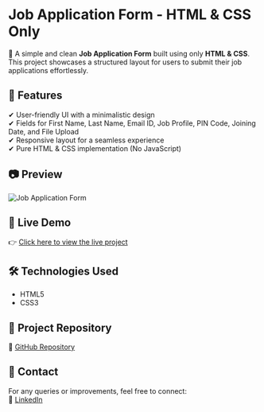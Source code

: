 # Job Application Form - HTML & CSS Only  

🚀 A simple and clean **Job Application Form** built using only **HTML & CSS**. This project showcases a structured layout for users to submit their job applications effortlessly.  

## 🌟 Features  
✔ User-friendly UI with a minimalistic design  
✔ Fields for First Name, Last Name, Email ID, Job Profile, PIN Code, Joining Date, and File Upload  
✔ Responsive layout for a seamless experience  
✔ Pure HTML & CSS implementation (No JavaScript)  

## 📷 Preview  
![Job Application Form](https://github.com/user-attachments/assets/35e2f049-7f9e-44a4-a42e-9c659ef9357c)

## 🔗 Live Demo  
👉 [Click here to view the live project](https://praveenkr398.github.io/JobApplication/)  

## 🛠 Technologies Used  
- HTML5  
- CSS3  

## 📂 Project Repository  
🔗 [GitHub Repository](https://github.com/Praveenkr398/JobApplication)  

## 📩 Contact  
For any queries or improvements, feel free to connect:  
🔗 [LinkedIn](https://www.linkedin.com/in/Praveenkr398)  
